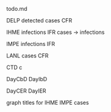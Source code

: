 todo.md


DELP detected cases CFR

IHME infections IFR cases -> infections

IMPE infections IFR

LANL cases CFR


CTD c 

DayCbD DayIbD

DayCER DayIER

graph titles for IHME IMPE cases
